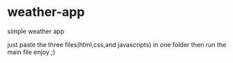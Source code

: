 # weather-app
simple weather app



just paste the three files(html,css,and javascripts) in one folder
then run the main file
enjoy ;)
